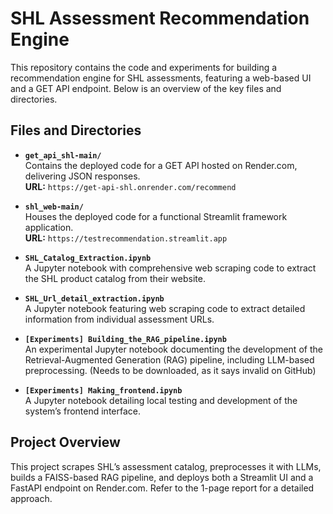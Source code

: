 # SHL Assessment Recommendation Engine

This repository contains the code and experiments for building a recommendation engine for SHL assessments, featuring a web-based UI and a GET API endpoint. Below is an overview of the key files and directories.

## Files and Directories

- **`get_api_shl-main/`**  
  Contains the deployed code for a GET API hosted on Render.com, delivering JSON responses.  
  **URL:** `https://get-api-shl.onrender.com/recommend`

- **`shl_web-main/`**  
  Houses the deployed code for a functional Streamlit framework application.  
  **URL:** `https://testrecommendation.streamlit.app`

- **`SHL_Catalog_Extraction.ipynb`**  
  A Jupyter notebook with comprehensive web scraping code to extract the SHL product catalog from their website.

- **`SHL_Url_detail_extraction.ipynb`**  
  A Jupyter notebook featuring web scraping code to extract detailed information from individual assessment URLs.

- **`[Experiments] Building_the_RAG_pipeline.ipynb`**  
  An experimental Jupyter notebook documenting the development of the Retrieval-Augmented Generation (RAG) pipeline, including LLM-based preprocessing. (Needs to be downloaded, as it says invalid on GitHub) 

- **`[Experiments] Making_frontend.ipynb`**  
  A Jupyter notebook detailing local testing and development of the system’s frontend interface.

## Project Overview
This project scrapes SHL’s assessment catalog, preprocesses it with LLMs, builds a FAISS-based RAG pipeline, and deploys both a Streamlit UI and a FastAPI endpoint on Render.com. Refer to the 1-page report for a detailed approach.
